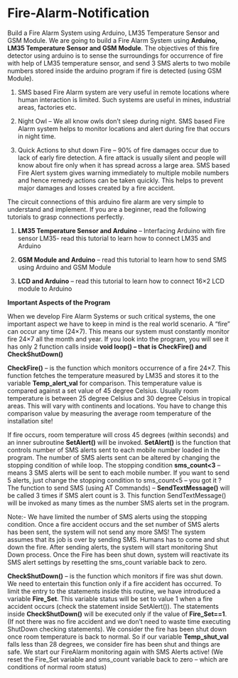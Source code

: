 # Fire-Alarm-Notification
Build a Fire Alarm System using Arduino, LM35 Temperature Sensor and GSM Module.
We are going to build a Fire Alarm System using **Arduino, LM35 Temperature Sensor and GSM Module**. The objectives of this fire detector using arduino is to sense the surroundings for occurrence of fire with help of LM35 temperature sensor, and send 3 SMS alerts to two mobile numbers stored inside the arduino program if fire is detected (using GSM Module).
1. SMS based Fire Alarm system are very useful in remote locations where human interaction is limited. Such systems are useful in mines, industrial areas, factories etc.

2. Night Owl – We all know owls don’t sleep during night. SMS based Fire Alarm system helps to monitor locations and alert during fire that occurs in night time.

3. Quick Actions to shut down Fire – 90% of fire damages occur due to lack of early fire detection. A fire attack is usually silent and people will know about fire only when it has spread across a large area. SMS based Fire Alert system gives warning immediately to multiple mobile numbers and hence remedy actions can be taken quickly. This helps to prevent major damages and losses created by a fire accident.

The circuit connections of this arduino fire alarm are very simple to understand and implement. If you are a beginner, read the following tutorials to grasp connections perfectly.

1. **LM35 Temperature Sensor and Arduino** – Interfacing Arduino with fire sensor LM35- read this tutorial to learn how to connect LM35 and Arduino

2. **GSM Module and Arduino** – read this tutorial to learn how to send SMS using Arduino and GSM Module

3. **LCD and Arduino** – read this tutorial to learn how to connect 16×2 LCD module to Arduino

**Important Aspects of the Program**

When we develop Fire Alarm Systems or such critical systems, the one important aspect we have to keep in mind is the real world scenario. A “fire” can occur any time (24×7). This means our system must constantly monitor fire 24×7 all the month and year. If you look into the program, you will see it has only 2 function calls inside **void loop() – that is CheckFire() and CheckShutDown()**

**CheckFire()** – is the function which monitors occurrence of a fire 24×7.  This function fetches the temperature measured by LM35 and stores it to the variable **Temp_alert_val** for comparison. This temperature value is compared against a set value of 45 degree Celsius. Usually room temperature is between 25 degree Celsius and 30 degree Celsius in tropical areas. This will vary with continents and locations. You have to change this comparison value by measuring the average room temperature of the installation site!

If fire occurs, room temperature will cross 45 degrees (within seconds) and an inner subroutine **SetAlert()** will be invoked. **SetAlert()** is the function that controls number of SMS alerts sent to each mobile number loaded in the program. The number of SMS alerts sent can be altered by changing the stopping condition of while loop. The stopping condition **sms_count<3** – means 3 SMS alerts will be sent to each mobile number. If you want to send 5 alerts, just change the stopping condition to sms_count<5 – you got it ?  The function to send SMS (using AT Commands) – **SendTextMessage()** will be called 3 times if SMS alert count is 3. This function SendTextMessage() will be invoked as many times as the number SMS alerts set in the program.

Note:- We have limited the number of SMS alerts using the stopping condition. Once a fire accident occurs and the set number of SMS alerts has been sent, the system will not send any more SMS! The system assumes that its job is over by sending SMS. Humans has to come and shut down the fire. After sending alerts, the system will start monitoring Shut Down process. Once the Fire has been shut down, system will reactivate its SMS alert settings by resetting the sms_count variable back to zero.

**CheckShutDown()** – is the function which monitors if fire was shut down. We need to entertain this function only if a fire accident has occurred. To limit the entry to the statements inside this routine, we have introduced a variable **Fire_Set**. This variable status will be set to value 1 when a fire accident occurs (check the statement inside SetAlert()). The statements inside **CheckShutDown()** will  be executed only if the value of **Fire_Set==1**. (If not there was no fire accident and we don’t need to waste time executing ShutDown checking statements). We consider the fire has been shut down once room temperature is back to normal. So if our variable **Temp_shut_val** falls less than 28 degrees, we consider fire has been shut and things are safe. We start our FireAlarm monitoring again with SMS Alerts active! (We reset the Fire_Set variable and sms_count variable back to zero – which are conditions of normal room status)
